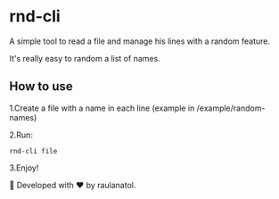 # rnd-cli

A simple tool to read a file and manage his lines with a random feature.

It's really easy to random a list of names.

## How to use

1.Create a file with a name in each line (example in /example/random-names)
 
2.Run:

```shell script
rnd-cli file
```

3.Enjoy!

🦀 Developed with ❤️ by raulanatol.
